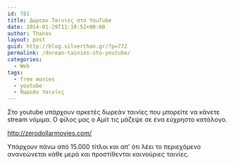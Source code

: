 ```yaml
---
id: 781
title: Δωρεαν Ταινιες στο YouΤube
date: 2014-01-29T11:10:52+00:00
author: Thanos
layout: post
guid: http://blog.silverthan.gr/?p=772
permalink: /dorean-tainies-sto-youtube/
categories:
  - Web
tags:
  - free movies
  - youtube
  - δωρεάν ταινίες
---
```

Στο youtube υπάρχουν αρκετές δωρεάν ταινίες που μπορείτε να κάνετε stream νόμιμα. Ο φίλος μας ο Αμίτ τις μάζεψε σε ένα εύχρηστο κατάλογο.

http://zerodollarmovies.com/

Υπάρχουν πάνω από 15.000 τίτλοι και απ&#8217; ότι λέει το περιεχόμενο ανανεώνεται κάθε μερά και προστίθενται καινούριες ταινίες.